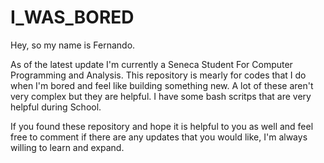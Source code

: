 # I_WAS_BORED


Hey, so my name is Fernando.

As of the latest update I'm currently a Seneca Student For Computer Programming and Analysis.
This repository is mearly for codes that I do when I'm bored and feel like building something new. 
A lot of these aren't very complex but they are helpful. I have some bash scritps that are very helpful during School.


If you found these repository and hope it is helpful to you as well and feel free to comment if there are any updates that you would like, I'm always willing to learn and expand.


